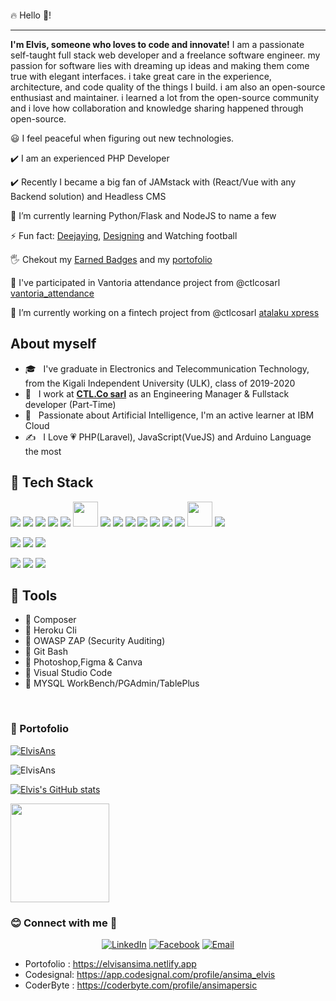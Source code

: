 <!--![welcome image](https://user-images.githubusercontent.com/35831811/182024795-e4f1ff9e-8bb3-45ac-a1ba-71deaf7119a5.gif)-->

<p align="center">
  <img src="https://user-images.githubusercontent.com/35831811/182036565-9ac2a852-33d1-46f6-bd8c-4f78529b2570.gif" alt="">
</p>


:fire: Hello 👋!

------------

**I'm Elvis, someone who loves to code and innovate!** 
I am a passionate self-taught full stack web developer and a freelance software engineer. my passion for software lies with dreaming up ideas and making them come true with elegant interfaces. i take great care in the experience, architecture, and code quality of the things I build.
i am also an open-source enthusiast and maintainer. i learned a lot from the open-source community and i love how collaboration and knowledge sharing happened through open-source.

:smiley: I feel peaceful when figuring out new technologies.

✔️ I am an experienced PHP Developer

✔️ Recently I became a big fan of JAMstack with (React/Vue with any Backend solution) and Headless CMS

🌱 I’m currently learning Python/Flask and NodeJS to name a few

⚡ Fun fact: [Deejaying](https://fr.virtualdj.com/user/ElvisAns/), [Designing](https://www.pinterest.com/ansimapersic/_created/) and Watching football

🖐️ Chekout my [Earned Badges](https://www.credly.com/users/ansima-cibalinda) and my [portofolio](https://elvisansima.netlify.app/)
  

🤝 I've participated in Vantoria attendance project from @ctlcosarl [vantoria_attendance](https://demo.vantoria.ctlcosarl.com)

🔭 I’m currently working on a fintech project from @ctlcosarl [atalaku xpress](https://atalakuxpress.ctlcosarl.com)


About myself
------------
  
- 🎓 &nbsp; I've graduate in Electronics and Telecommunication Technology, from the Kigali Independent University (ULK), class of 2019-2020
- 💼 &nbsp; I work at **[CTL.Co sarl](https://www.ctlcosarl.com)** as an Engineering Manager & Fullstack developer (Part-Time)
- 🌱 &nbsp; Passionate about Artificial Intelligence, I'm an active learner at IBM Cloud
- ✍️ &nbsp; I Love :heartpulse: PHP(Laravel), JavaScript(VueJS) and Arduino Language the most 


:rocket: Tech Stack
-------------
<p align="left">
<img src="https://icongr.am/devicon/php-original.svg?size=40&color=currentColor"> 
<img src="https://icongr.am/devicon/laravel-plain-wordmark.svg?size=40&color=ff0000"> 
<img src="https://icongr.am/devicon/codeigniter-plain-wordmark.svg?size=40&color=ff0000">
<img src="https://icongr.am/devicon/wordpress-original.svg?size=41&color=9e2e2e">
<img src="https://icongr.am/devicon/javascript-original.svg?size=40&color=9e2e2e"> 
<img src="https://icongr.am/devicon/css3-original-wordmark.svg?size=40&color=9e2e2e" height="40">
<img src="https://icongr.am/devicon/html5-original-wordmark.svg?size=40&color=9e2e2e" heght="40">
<img src="https://icongr.am/devicon/typescript-plain.svg?size=40&color=9e2e2e"> 
<img src="https://icongr.am/devicon/react-original-wordmark.svg?size=40&color=9e2e2e"> 
<img src="https://icongr.am/devicon/ionic-original-wordmark.svg?size=60&color=9e2e2e"> 
<img src="https://icongr.am/devicon/vuejs-original-wordmark.svg?size=40&color=9e2e2e"> 
<img src="https://icongr.am/devicon/jquery-original-wordmark.svg?size=40&color=9e2e2e"> 
<img src="https://icongr.am/devicon/nodejs-original-wordmark.svg?size=40&color=9e2e2e"> 
<img src="https://iconape.com/wp-content/png_logo_vector/flask-logo.png" height="40">
<img src="https://icongr.am/devicon/python-original-wordmark.svg?size=70&color=9e2e2e">
</p>

<p align="left">
<img src="https://icongr.am/devicon/postgresql-original-wordmark.svg?size=40&color=9e2e2e">
<img src="https://icongr.am/devicon/mysql-original-wordmark.svg?size=40&color=9e2e2e">
<img src="https://icongr.am/devicon/mongodb-original-wordmark.svg?size=41&color=9e2e2e">
</p>

<p align="left">
<img src="https://icongr.am/devicon/git-original-wordmark.svg?size=41&color=9e2e2e">
<img src="https://icongr.am/devicon/heroku-original.svg?size=41&color=9e2e2e">
<img src="https://icongr.am/devicon/docker-original-wordmark.svg?size=41&color=9e2e2e">
</p>


🔨 Tools
-------------
- :large_blue_diamond: Composer
- :large_blue_diamond: Heroku Cli
- :large_blue_diamond: OWASP ZAP (Security Auditing)
- :large_blue_diamond: Git Bash
- :large_blue_diamond: Photoshop,Figma & Canva
- :large_blue_diamond: Visual Studio Code
- :large_blue_diamond: MYSQL WorkBench/PGAdmin/TablePlus
<br/>

<h3> 🎯 Portofolio </h3>

<p align="left"> 
  <a href="https://github.com/ryo-ma/github-profile-trophy">
    <img src="https://github-profile-trophy.vercel.app/?username=ElvisAns&column=3&row=3" alt="ElvisAns" />
  </a>
<p>
<p>
  <img align="center" src="https://github-readme-streak-stats.herokuapp.com/?user=ElvisAns&" alt="ElvisAns" />
</p>

[![Elvis's GitHub stats](https://github-readme-stats.vercel.app/api?username=ElvisAns&count_private=true&show_icons=true&theme=radical)](https://github.com/ElvisAns) 


<img src="https://github-readme-stats.vercel.app/api/top-langs/?username=ElvisAns&layout=compact&show_icons=true/" width="auto" height="158"/> 

<h3> 😊 Connect with me 💬</h3>

<p align="center">
<a href="https://www.linkedin.com/in/ansima-cibalinda-elvis-9a658415b/"><img alt="LinkedIn" src="https://img.shields.io/badge/LinkedIn-ElvisAnsima-blue?style=flat-square&logo=linkedin"></a>
<a href="https://web.facebook.com/Elvis.Ansima"><img alt="Facebook" src="https://img.shields.io/badge/Facebook-ElvisAnsima-pink?style=flat-square&logo=facebook&logoColor=white"></a>
<a href="mailto:ansimapersic@gmail.com"><img alt="Email" src="https://img.shields.io/badge/Email-ansimapersic@gmail.com-red?style=flat-square&logo=Microsoft%20outlook"></a>
</p>


- Portofolio : https://elvisansima.netlify.app 
- Codesignal: https://app.codesignal.com/profile/ansima_elvis
- CoderByte : https://coderbyte.com/profile/ansimapersic

<!--
**ElvisAns/ElvisAns** is a ✨ _special_ ✨ repository because its `README.md` (this file) appears on your GitHub profile.

Here are some ideas to get you started:

- 🔭 I’m currently working on ...
- 🌱 I’m currently learning ...
- 👯 I’m looking to collaborate on ...
- 🤔 I’m looking for help with ...
- 💬 Ask me about ...
- 📫 How to reach me: ...
- 😄 Pronouns: ...
- ⚡ Fun fact: ...
-->
